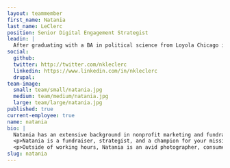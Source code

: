```yaml
---
layout: teammember
first_name: Natania
last_name: LeClerc
position: Senior Digital Engagement Strategist
leadin: |
  After graduating with a BA in political science from Loyola Chicago in 2004, Natania realized she didn't want to be a lawyer, lobbyist, or politician. Naturally, the nonprofit sector was calling her name.
social:
  github:
  twitter: http://twitter.com/nkleclerc
  linkedin: https://www.linkedin.com/in/nkleclerc
  drupal:
team-image:
  small: team/small/natania.jpg
  medium: team/medium/natania.jpg
  large: team/large/natania.jpg
published: true
current-employee: true
name: natania
bio: |
  Natania has an extensive background in nonprofit marketing and fundraising at the national and local scale. She started her career at Feeding America -- initializing their online fundraising program and digital communications plan. Her passion for animal welfare led her to Best Friends Animal Society, where she grew their monthly giving program by 200% in four years and was responsible for raising $3 million annually in online revenue. While at BFAS, she also spearheaded a content governance project to create cohesive messaging and engagement strategies to build enduring and effective user experiences across all digital properties.
  <p>Natania is a fundraiser, strategist, and a champion for your mission. And because she's worked in nonprofit organizations, she understands the challenges you face - and is here to help.
  <p>Outside of working hours, Natania is an avid photographer, consumer of delicious foods, and enjoys spending time with her husband and 60-pound lap dog, Ducky.
slug: natania
---
```

